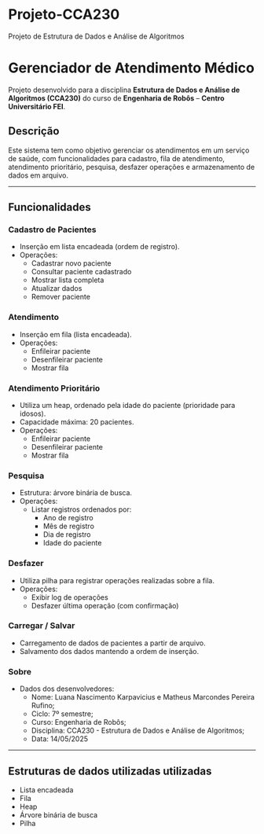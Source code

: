 # Projeto-CCA230
Projeto de Estrutura de Dados e Análise de Algoritmos

# Gerenciador de Atendimento Médico

Projeto desenvolvido para a disciplina **Estrutura de Dados e Análise de Algoritmos (CCA230)** do curso de **Engenharia de Robôs** – **Centro Universitário FEI**.

## Descrição

Este sistema tem como objetivo gerenciar os atendimentos em um serviço de saúde, com funcionalidades para cadastro, fila de atendimento, atendimento prioritário, pesquisa, desfazer operações e armazenamento de dados em arquivo.

---

## Funcionalidades

### Cadastro de Pacientes
- Inserção em lista encadeada (ordem de registro).
- Operações:
  - Cadastrar novo paciente  
  - Consultar paciente cadastrado  
  - Mostrar lista completa  
  - Atualizar dados  
  - Remover paciente  

### Atendimento
- Inserção em fila (lista encadeada).
- Operações:
  - Enfileirar paciente  
  - Desenfileirar paciente  
  - Mostrar fila  

### Atendimento Prioritário
- Utiliza um heap, ordenado pela idade do paciente (prioridade para idosos).
- Capacidade máxima: 20 pacientes.
- Operações:
  - Enfileirar paciente  
  - Desenfileirar paciente  
  - Mostrar fila  

### Pesquisa
- Estrutura: árvore binária de busca.
- Operações:
  - Listar registros ordenados por:
    - Ano de registro  
    - Mês de registro  
    - Dia de registro  
    - Idade do paciente  

### Desfazer
- Utiliza pilha para registrar operações realizadas sobre a fila.
- Operações:
  - Exibir log de operações  
  - Desfazer última operação (com confirmação)  

### Carregar / Salvar
- Carregamento de dados de pacientes a partir de arquivo.
- Salvamento dos dados mantendo a ordem de inserção.

### Sobre
- Dados dos desenvolvedores:
  - Nome: Luana Nascimento Karpavicius e Matheus Marcondes Pereira Rufino;
  - Ciclo: 7º semestre;
  - Curso: Engenharia de Robôs;
  - Disciplina: CCA230 - Estrutura de Dados e Análise de Algoritmos;
  - Data: 14/05/2025

---

## Estruturas de dados utilizadas utilizadas
 
  - Lista encadeada  
  - Fila  
  - Heap 
  - Árvore binária de busca  
  - Pilha  
